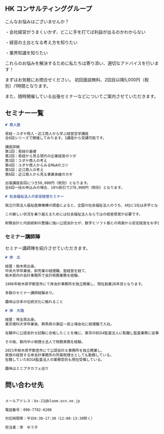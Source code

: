 ## HK コンサルティンググループ

こんなお悩みはございませんか？

・会社経営がうまくいかず、どこに手を打てば利益が出るのかわからない

・経営の土台となる考え方を知りたい

・業界知識を知りたい


これらのお悩みを解決するために私たちは寄り添い、適切なアドバイスを行います！

まずはお気軽にお問合せください。
初回面談無料、2回目以降5,000円（税別）/1時間となります。


また、随時開催している出張セミナーなどについてご案内させていただきます。

## セミナー一覧

```markdown
# 商人塾

易経・ユダヤ商人・近江商人から学ぶ経営哲学講座
全6回シリーズで開催しております。1講座から受講可能です。

講座詳細
第1回：易経の基礎
第2回：易経から見る現代の企業経営のツボ
第3回：ユダヤ商人の考え
第4回：ユダヤ商人からみるM&Aのコツ
第5回：近江商人の考え
第6回：近江商人から見る事業承継のカギ

出張講座各回につき50,000円（税別）となります。
全6回一括お申込みの場合、10％割引で270,000円（税別）となります。

# 社会福祉法人の安定経営セミナー

独立行政法人福祉医療機構の調査によると、全国の社会福祉法人のうち、4社に1社は赤字となっています。

この厳しい状況を乗り越えるためには社会福祉法人ならではの経営感覚が必要です。

財務会計と内部統制の整備に強い公認会計士が、数字とソフト面との両面から安定経営をお手伝いさせていただきます！

```

### セミナー講師陣
セミナー講師陣を紹介させていただきます。

```markdown
# 岸　広

経歴：栃木県出身。
中央大学卒業後、卸売業の経理職、塾経営を経て、
栃木県内の会計事務所で会計税務業務を経験。

1996年栃木県宇都宮市にて岸会計事務所を独立開業し、現在創業26年目となります。

多数のセミナー講師経験あり。

趣味は日本の伝統文化に触れること

# 岸　大路

経歴：埼玉県出身。
東京理科大学卒業後、群馬県の東証一部上場会社に経理職で入社。

在職中に公認会計士試験に合格したことを機に、東京のBIG4監査法人に転職し監査業務に従事。

その後、都内中小税理士法人で税務実務を経験。

2021年栃木県宇都宮市にて公認会計士事務所を独立開業し、
家族の経営する岸会計事務所の所属税理士としても勤務している。
在籍していたBIG4監査法人の業務受託も現在受嘱している。

趣味はミニブタカフェ巡り

```

## 問い合わせ先
```markdown

メールアドレス：bs-21@bloom.ocn.ne.jp

電話番号：090-7702-6208

対応時間帯：平日8:30-17:30（12:00-13:30除く）

担当者：岸　ゆう子
```
